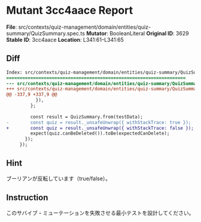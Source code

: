 # Mutant 3cc4aace Report

**File**: src/contexts/quiz-management/domain/entities/quiz-summary/QuizSummary.spec.ts
**Mutator**: BooleanLiteral
**Original ID**: 3629
**Stable ID**: 3cc4aace
**Location**: L341:61–L341:65

## Diff

```diff
Index: src/contexts/quiz-management/domain/entities/quiz-summary/QuizSummary.spec.ts
===================================================================
--- src/contexts/quiz-management/domain/entities/quiz-summary/QuizSummary.spec.ts	original
+++ src/contexts/quiz-management/domain/entities/quiz-summary/QuizSummary.spec.ts	mutated #3629
@@ -337,9 +337,9 @@
           }),
         };
 
         const result = QuizSummary.from(testData);
-        const quiz = result._unsafeUnwrap({ withStackTrace: true });
+        const quiz = result._unsafeUnwrap({ withStackTrace: false });
         expect(quiz.canBeDeleted()).toBe(expectedCanDelete);
       });
     });
```

## Hint

ブーリアンが反転しています（true/false）。

## Instruction

このサバイブ・ミューテーションを失敗させる最小テストを設計してください。
